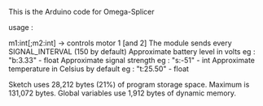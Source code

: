 This is the Arduino code for Omega-Splicer

usage :

  m1:int[;m2:int] -> controls motor 1 [and 2]
The module sends every SIGNAL_INTERVAL (150 by default) 
  Approximate battery level in volts eg : "b:3.33" - float
  Approximate signal strength eg : "s:-51" - int
  Approximate temperature in Celsius by default eg : "t:25.50" - float
  
Sketch uses 28,212 bytes (21%) of program storage space. Maximum is 131,072 bytes.
Global variables use 1,912 bytes of dynamic memory.

